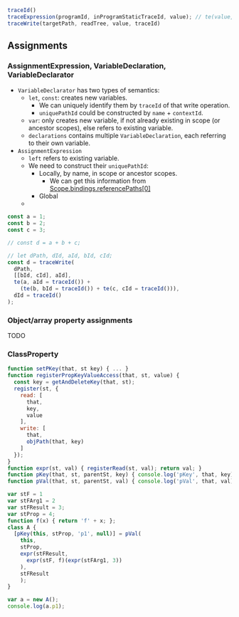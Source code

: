 
```js
traceId()
traceExpression(programId, inProgramStaticTraceId, value); // te(value, traceId)
traceWrite(targetPath, readTree, value, traceId)
```

## Assignments

### AssignmentExpression, VariableDeclaration, VariableDeclarator

* `VariableDeclarator` has two types of semantics:
  * `let`, `const`: creates new variables.
    * We can uniquely identify them by `traceId` of that write operation.
    * `uniquePathId` could be constructed by `name` + `contextId`.
  * `var`: only creates new variable, if not already existing in scope (or ancestor scopes), else refers to existing variable.
  * `declarations` contains multiple `VariableDeclaration`, each referring to their own variable.
* `AssignmentExpression`
  * `left` refers to existing variable.
  * We need to construct their `uniquePathId`:
    * Locally, by name, in scope or ancestor scopes.
      * We can get this information from [Scope.bindings.referencePaths[0]](https://github.com/jamiebuilds/babel-handbook/blob/master/translations/en/plugin-handbook.md#bindings)
    * Global
  * 

```js
const a = 1;
const b = 2;
const c = 3;

// const d = a + b + c;

// let dPath, dId, aId, bId, cId;
const d = traceWrite(
  dPath,
  [[bId, cId], aId],
  te(a, aId = traceId()) + 
    (te(b, bId = traceId()) + te(c, cId = traceId())),
  dId = traceId()
);
```

### Object/array property assignments

TODO


### ClassProperty

```js
function setPKey(that, st key) { ... }
function registerPropKeyValueAccess(that, st, value) {
  const key = getAndDeleteKey(that, st);
  register(st, {
    read: [
      that,
      key,
      value
    ],
    write: [
      that,
      objPath(that, key)
    ]
  });
}
function expr(st, val) { registerRead(st, val); return val; }
function pKey(that, st, parentSt, key) { console.log('pKey', that, key); setPKey(that, st, key); return key; }
function pVal(that, st, parentSt, val) { console.log('pVal', that, val); registerPropKeyValueAccess(that, st, val); return key; }

var stF = 1
var stFArg1 = 2
var stFResult = 3;
var stProp = 4;
function f(x) { return 'f' + x; };
class A {
  [pKey(this, stProp, 'p1', null)] = pVal(
    this, 
    stProp, 
    expr(stFResult, 
      expr(stF, f)(expr(stFArg1, 3))
    ),
    stFResult
    );
}

var a = new A();
console.log(a.p1);
```